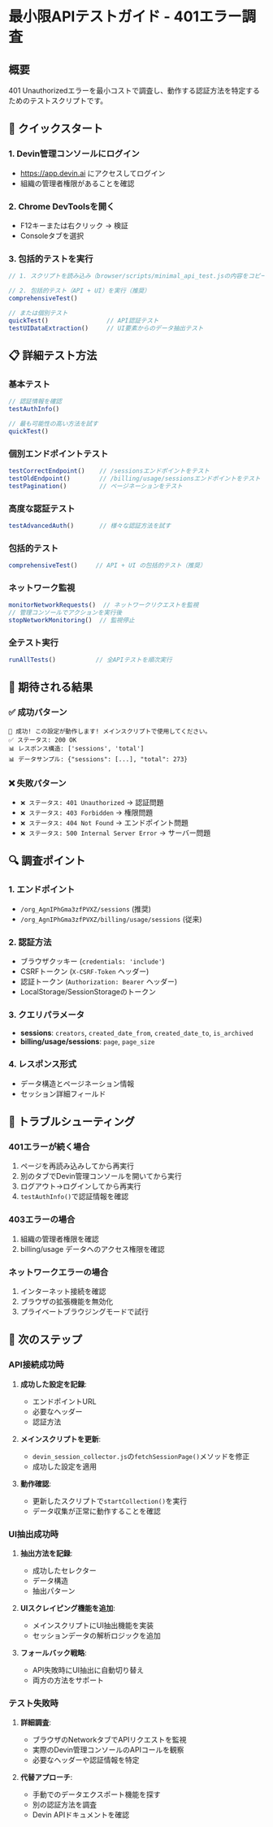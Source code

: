 # 最小限APIテストガイド - 401エラー調査

## 概要

401 Unauthorizedエラーを最小コストで調査し、動作する認証方法を特定するためのテストスクリプトです。

## 🚀 クイックスタート

### 1. Devin管理コンソールにログイン
- https://app.devin.ai にアクセスしてログイン
- 組織の管理者権限があることを確認

### 2. Chrome DevToolsを開く
- F12キーまたは右クリック → 検証
- Consoleタブを選択

### 3. 包括的テストを実行

```javascript
// 1. スクリプトを読み込み（browser/scripts/minimal_api_test.jsの内容をコピー&ペースト）

// 2. 包括的テスト（API + UI）を実行（推奨）
comprehensiveTest()

// または個別テスト
quickTest()                // API認証テスト
testUIDataExtraction()     // UI要素からのデータ抽出テスト
```

## 📋 詳細テスト方法

### 基本テスト
```javascript
// 認証情報を確認
testAuthInfo()

// 最も可能性の高い方法を試す
quickTest()
```

### 個別エンドポイントテスト
```javascript
testCorrectEndpoint()    // /sessionsエンドポイントをテスト
testOldEndpoint()        // /billing/usage/sessionsエンドポイントをテスト
testPagination()         // ページネーションをテスト
```

### 高度な認証テスト
```javascript
testAdvancedAuth()       // 様々な認証方法を試す
```

### 包括的テスト
```javascript
comprehensiveTest()     // API + UI の包括的テスト（推奨）
```

### ネットワーク監視
```javascript
monitorNetworkRequests()  // ネットワークリクエストを監視
// 管理コンソールでアクションを実行後
stopNetworkMonitoring()  // 監視停止
```

### 全テスト実行
```javascript
runAllTests()           // 全APIテストを順次実行
```

## 🎯 期待される結果

### ✅ 成功パターン
```
🎉 成功! この設定が動作します! メインスクリプトで使用してください。
✅ ステータス: 200 OK
📊 レスポンス構造: ['sessions', 'total']
📊 データサンプル: {"sessions": [...], "total": 273}
```

### ❌ 失敗パターン
- `❌ ステータス: 401 Unauthorized` → 認証問題
- `❌ ステータス: 403 Forbidden` → 権限問題  
- `❌ ステータス: 404 Not Found` → エンドポイント問題
- `❌ ステータス: 500 Internal Server Error` → サーバー問題

## 🔍 調査ポイント

### 1. エンドポイント
- `/org_AgnIPhGma3zfPVXZ/sessions` (推奨)
- `/org_AgnIPhGma3zfPVXZ/billing/usage/sessions` (従来)

### 2. 認証方法
- ブラウザクッキー (`credentials: 'include'`)
- CSRFトークン (`X-CSRF-Token` ヘッダー)
- 認証トークン (`Authorization: Bearer` ヘッダー)
- LocalStorage/SessionStorageのトークン

### 3. クエリパラメータ
- **sessions**: `creators`, `created_date_from`, `created_date_to`, `is_archived`
- **billing/usage/sessions**: `page`, `page_size`

### 4. レスポンス形式
- データ構造とページネーション情報
- セッション詳細フィールド

## 🔧 トラブルシューティング

### 401エラーが続く場合
1. ページを再読み込みしてから再実行
2. 別のタブでDevin管理コンソールを開いてから実行
3. ログアウト→ログインしてから再実行
4. `testAuthInfo()`で認証情報を確認

### 403エラーの場合
1. 組織の管理者権限を確認
2. billing/usage データへのアクセス権限を確認

### ネットワークエラーの場合
1. インターネット接続を確認
2. ブラウザの拡張機能を無効化
3. プライベートブラウジングモードで試行

## 📝 次のステップ

### API接続成功時
1. **成功した設定を記録**:
   - エンドポイントURL
   - 必要なヘッダー
   - 認証方法
   
2. **メインスクリプトを更新**:
   - `devin_session_collector.js`の`fetchSessionPage()`メソッドを修正
   - 成功した設定を適用

3. **動作確認**:
   - 更新したスクリプトで`startCollection()`を実行
   - データ収集が正常に動作することを確認

### UI抽出成功時
1. **抽出方法を記録**:
   - 成功したセレクター
   - データ構造
   - 抽出パターン

2. **UIスクレイピング機能を追加**:
   - メインスクリプトにUI抽出機能を実装
   - セッションデータの解析ロジックを追加

3. **フォールバック戦略**:
   - API失敗時にUI抽出に自動切り替え
   - 両方の方法をサポート

### テスト失敗時
1. **詳細調査**:
   - ブラウザのNetworkタブでAPIリクエストを監視
   - 実際のDevin管理コンソールのAPIコールを観察
   - 必要なヘッダーや認証情報を特定

2. **代替アプローチ**:
   - 手動でのデータエクスポート機能を探す
   - 別の認証方法を調査
   - Devin APIドキュメントを確認
